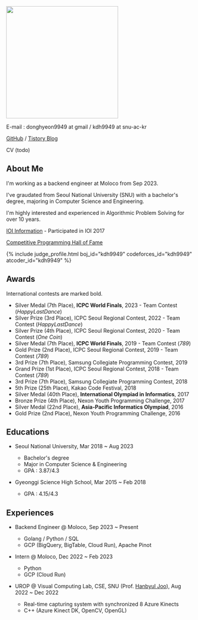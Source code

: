 <img src="https://github.com/kdh9949/kdh9949.github.io/assets/17994874/344598dc-a9b8-49e8-91f6-209128e0c83f" width="300"/>

E-mail : donghyeon9949 at gmail / kdh9949 at snu-ac-kr

[GitHub](https://github.com/kdh9949) / [Tistory Blog](https://kdh9949.tistory.com)

CV (todo)

## About Me

I'm working as a backend engineer at Moloco from Sep 2023.

I've graudated from Seoul National University (SNU) with a bachelor's degree, majoring in Computer Science and Engineering.

I'm highly interested and experienced in Algorithmic Problem Solving for over 10 years.

[IOI Information](https://stats.ioinformatics.org/people/6332) - Participated in IOI 2017

[Competitive Programming Hall of Fame](https://cphof.org/profile/codeforces:kdh9949)

{% include judge_profile.html boj_id="kdh9949" codeforces_id="kdh9949" atcoder_id="kdh9949" %}

## Awards

International contests are marked bold.

* Silver Medal (7th Place), **ICPC World Finals**, 2023 - Team Contest (*HappyLastDance*)
* Silver Prize (3rd Place), ICPC Seoul Regional Contest, 2022 - Team Contest (*HappyLastDance*)
* Silver Prize (4th Place), ICPC Seoul Regional Contest, 2020 - Team Contest (*One Coin*)
* Silver Medal (7th Place), **ICPC World Finals**, 2019 - Team Contest (*789*)
* Gold Prize (2nd Place), ICPC Seoul Regional Contest, 2019 - Team Contest (*789*)
* 3rd Prize (7th Place), Samsung Collegiate Programming Contest, 2019
* Grand Prize (1st Place), ICPC Seoul Regional Contest, 2018 - Team Contest (*789*)
* 3rd Prize (7th Place), Samsung Collegiate Programming Contest, 2018
* 5th Prize (25th Place), Kakao Code Festival, 2018
* Silver Medal (40th Place), **International Olympiad in Informatics**, 2017
* Bronze Prize (4th Place), Nexon Youth Programming Challenge, 2017
* Silver Medal (22nd Place), **Asia-Pacific Informatics Olympiad**, 2016
* Gold Prize (2nd Place), Nexon Youth Programming Challenge, 2016


## Educations

* Seoul National University, Mar 2018 ~ Aug 2023
  * Bachelor's degree
  * Major in Computer Science & Engineering
  * GPA : 3.87/4.3

* Gyeonggi Science High School, Mar 2015 ~ Feb 2018
  * GPA : 4.15/4.3


## Experiences

* Backend Engineer @ Moloco, Sep 2023 ~ Present
  * Golang / Python / SQL
  * GCP (BigQuery, BigTable, Cloud Run), Apache Pinot

* Intern @ Moloco, Dec 2022 ~ Feb 2023
  * Python
  * GCP (Cloud Run)

* UROP @ Visual Computing Lab, CSE, SNU (Prof. [Hanbyul Joo](https://jhugestar.github.io)), Aug 2022 ~ Dec 2022
  * Real-time capturing system with synchronized 8 Azure Kinects
  * C++ (Azure Kinect DK, OpenCV, OpenGL)
